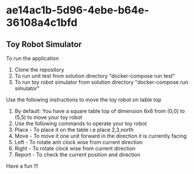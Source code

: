 # ae14ac1b-5d96-4ebe-b64e-36108a4c1bfd
Toy Robot Simulator
--------------------
To run the application
1. Clone the repository
2. To run unit test from solution directory "docker-compose run test"
3. To run toy robot simulator from solution directory "docker-compose run simulator"

Use the following instructions to move the toy robot on table top
1. By default: You have a square table top of dimension 6x6 from (0,0) to (5,5) to move your toy robot
2. Use the following commands to operate your toy robot
3. Place  - To place it on the table i.e place 2,3,north
4. Move   - To move it one unit forward in the direction it is currently facing
5. Left   - To rotate anti clock wise from current direction
6. Right  - To rotate clock wise from current direction
7. Report - To check the current position and direction

Have a fun !!!
